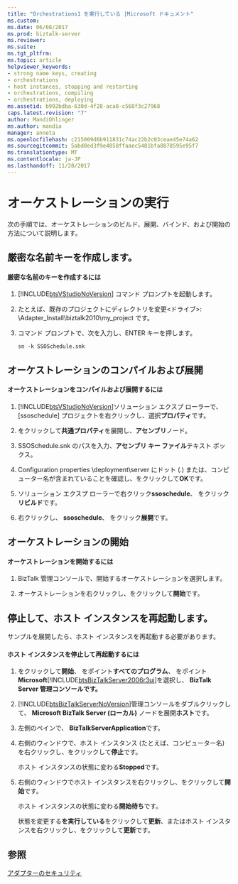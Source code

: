 ```yaml
---
title: "Orchestrations1 を実行している |Microsoft ドキュメント"
ms.custom: 
ms.date: 06/08/2017
ms.prod: biztalk-server
ms.reviewer: 
ms.suite: 
ms.tgt_pltfrm: 
ms.topic: article
helpviewer_keywords:
- strong name keys, creating
- orchestrations
- host instances, stopping and restarting
- orchestrations, compiling
- orchestrations, deploying
ms.assetid: b992bdba-630d-4f28-aca8-c568f3c27968
caps.latest.revision: "7"
author: MandiOhlinger
ms.author: mandia
manager: anneta
ms.openlocfilehash: c215009d6b911831c74ac22b2c03ceae45e74a62
ms.sourcegitcommit: 5abd0ed3f9e4858ffaaec5481bfa8878595e95f7
ms.translationtype: MT
ms.contentlocale: ja-JP
ms.lasthandoff: 11/28/2017
---
```

# <a name="running-orchestrations"></a>オーケストレーションの実行
次の手順では、オーケストレーションのビルド、展開、バインド、および開始の方法について説明します。  
  
## <a name="creating-a-strong-name-key"></a>厳密な名前キーを作成します。  
  
#### <a name="to-create-a-strong-name-key"></a>厳密な名前のキーを作成するには  
  
1.  [!INCLUDE[btsVStudioNoVersion](../includes/btsvstudionoversion-md.md)] コマンド プロンプトを起動します。  
  
2.  たとえば、既存のプロジェクトにディレクトリを変更\<ドライブ\>: \Adapter_Install\biztalk2010\my_project です。  
  
3.  コマンド プロンプトで、次を入力し、ENTER キーを押します。  
  
     `sn -k SSOSchedule.snk`  
  
## <a name="compiling-and-deploying-an-orchestration"></a>オーケストレーションのコンパイルおよび展開  
  
#### <a name="to-compile-and-deploy-an-orchestration"></a>オーケストレーションをコンパイルおよび展開するには  
  
1.  [!INCLUDE[btsVStudioNoVersion](../includes/btsvstudionoversion-md.md)]ソリューション エクスプ ローラーで、[ssoschedule] プロジェクトを右クリックし、選択**プロパティ**です。  
  
2.  をクリックして**共通プロパティ**を展開し、**アセンブリ**ノード。  
  
3.  SSOSchedule.snk のパスを入力、**アセンブリ キー ファイル**テキスト ボックス。  
  
4.  Configuration properties \deployment\server にドット (.) または、コンピューター名が含まれていることを確認し、をクリックして**OK**です。  
  
5.  ソリューション エクスプ ローラーで右クリック**ssoschedule**、 をクリック**リビルド**です。  
  
6.  右クリックし、 **ssoschedule**、 をクリック**展開**です。  
  
## <a name="starting-the-orchestration"></a>オーケストレーションの開始  
  
#### <a name="to-start-the-orchestration"></a>オーケストレーションを開始するには  
  
1.  BizTalk 管理コンソールで、開始するオーケストレーションを選択します。  
  
2.  オーケストレーションを右クリックし、をクリックして**開始**です。  
  
## <a name="stopping-and-restarting-a-host-instance"></a>停止して、ホスト インスタンスを再起動します。  
 サンプルを展開したら、ホスト インスタンスを再起動する必要があります。  
  
#### <a name="to-stop-and-restart-a-host-instance"></a>ホスト インスタンスを停止して再起動するには  
  
1.  をクリックして**開始**、 をポイント**すべてのプログラム**、 をポイント**Microsoft**[!INCLUDE[btsBizTalkServer2006r3ui](../includes/btsbiztalkserver2006r3ui-md.md)]を選択し、 **BizTalk Server 管理コンソールです。**  
  
2.  [!INCLUDE[btsBizTalkServerNoVersion](../includes/btsbiztalkservernoversion-md.md)]管理コンソールをダブルクリックして、 **Microsoft BizTalk Server (ローカル)**  ノードを展開**ホスト**です。  
  
3.  左側のペインで、 **BizTalkServerApplication**です。  
  
4.  右側のウィンドウで、ホスト インスタンス (たとえば、コンピューター名) を右クリックし、をクリックして**停止**です。  
  
     ホスト インスタンスの状態に変わる**Stopped**です。  
  
5.  右側のウィンドウでホスト インスタンスを右クリックし、をクリックして**開始**です。  
  
     ホスト インスタンスの状態に変わる**開始待ち**です。  
  
     状態を変更する**を実行している**をクリックして**更新**、またはホスト インスタンスを右クリックし、をクリックして**更新**です。  
  
## <a name="see-also"></a>参照  
 [アダプターのセキュリティ](../core/security-in-biztalk-adapter-for-jd-edwards-oneworld.md)